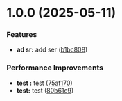 # 1.0.0 (2025-05-11)


### Features

* **ad sr:** add ser ([b1bc808](https://github.com/leocodeio/common-njs/commit/b1bc808e9ce90ba89f0e34dd33c773c0d3c394a1))


### Performance Improvements

* **test :** test ([75af170](https://github.com/leocodeio/common-njs/commit/75af170992609472d24dde3d9573bab7960ae87f))
* **test:** test ([80b61c9](https://github.com/leocodeio/common-njs/commit/80b61c94ab83adf33abd5e11db2f1e6c1bb054cd))
